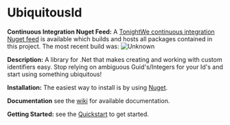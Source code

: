 UbiquitousId 
========== 

**Continuous Integration Nuget Feed:**
A [TonightWe continuous integration Nuget feed](https://www.myget.org/feed/Packages/tonightwe) is available which builds and hosts all packages contained in this project. The most recent build was: ![Unknown](https://www.myget.org/BuildSource/Badge/tonightwe?identifier=8e64120a-794f-4eb1-9462-be460c7901af)

**Description:**
A library for .Net that makes creating and working with custom identifiers easy. Stop relying on ambiguous Guid's/Integers for your Id's and start using something ubiquitous!

**Installation:**
The easiest way to install is by using [Nuget](http://nuget.org/packages/TW.UbiquitousId/).

**Documentation**
see the [wiki](https://github.com/TonightWe/UbiquitousId/wiki) for available documentation.

**Getting Started:** see the [Quickstart](https://github.com/TonightWe/UbiquitousId/wiki/Quickstart) to get started.

